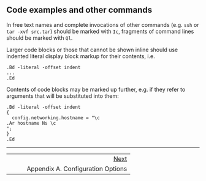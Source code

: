 ## Code examples and other commands

In free text names and complete invocations of other commands (e.g. `ssh` or `tar -xvf src.tar`) should be marked with `Ic`, fragments of command lines should be marked with `Ql`.

Larger code blocks or those that cannot be shown inline should use indented literal display block markup for their contents, i.e.

```programlisting
.Bd -literal -offset indent
...
.Ed
```

Contents of code blocks may be marked up further, e.g. if they refer to arguments that will be substituted into them:

```programlisting
.Bd -literal -offset indent
{
  config.networking.hostname = "\c
.Ar hostname Ns \c
";
}
.Ed
```

---

|     |     |                                    |
| :-- | :-: | ---------------------------------: |
|     |     |               [Next](options.html) |
|     |     |  Appendix A. Configuration Options |
